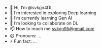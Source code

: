 - 👋 Hi, I’m @svkgn4DL
- 👀 I’m interested in exploring Deep learning
- 🌱 I’m currently learning Gen AI
- 💞️ I’m looking to collaborate on DL
- 📫 How to reach me svkgn95@gmail.com
- 😄 Pronouns: ...
- ⚡ Fun fact: ...

<!---
svkgn4DL/svkgn4DL is a ✨ special ✨ repository because its `README.md` (this file) appears on your GitHub profile.
You can click the Preview link to take a look at your changes.
--->
